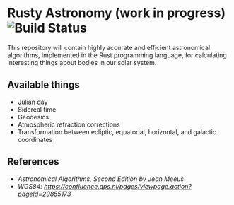 # Rusty Astronomy (work in progress) ![Build Status](https://travis-ci.org/qpid/rusty-astronomy.svg?branch=master)
This repository will contain highly accurate and efficient astronomical algorithms, implemented in the Rust programming language, for calculating interesting things about bodies in our solar system.

## Available things
* Julian day
* Sidereal time
* Geodesics
* Atmospheric refraction corrections
* Transformation between ecliptic, equatorial, horizontal, and galactic coordinates

## References
* *Astronomical Algorithms, Second Edition by Jean Meeus*
* *WGS84: https://confluence.qps.nl/pages/viewpage.action?pageId=29855173*
